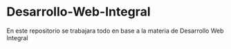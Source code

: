# Desarrollo-Web-Integral
En este repositorio se trabajara todo en base a la materia de Desarrollo Web Integral
